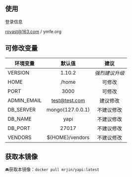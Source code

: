## 使用

登录信息

rovast@163.com / ymfe.org

## 可修改变量
| 环境变量    |      默认值      |      建议      |
| ----------- | :--------------: | :------------: |
| VERSION     |      1.10.2      | *强烈建议升级* |
| HOME        |      /home       |     可修改     |
| PORT        |       3000       |     可修改     |
| ADMIN_EMAIL |  test@test.com   |    建议修改    |
| DB_SERVER   | mongo(127.0.0.1) |   不建议修改   |
| DB_NAME     |       yapi       |   不建议修改   |
| DB_PORT     |      27017       |   不建议修改   |
| VENDORS     | ${HOME}/vendors  |   不建议修改   |

## 获取本镜像
🚘获取本镜像：`docker pull mrjin/yapi:latest`

